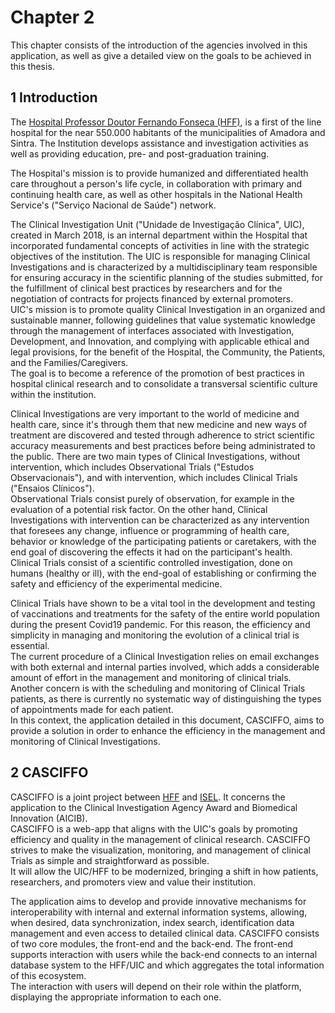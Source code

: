 # Chapter 2 

This chapter consists of the introduction of the agencies involved in this application, as well as give a detailed view on the goals to be achieved in this thesis.

## 1 Introduction

The [Hospital Professor Doutor Fernando Fonseca (HFF)](https://hff.min-saude.pt/), is a first of the line hospital for the near 550.000 habitants of the municipalities of Amadora and Sintra.
The Institution develops assistance and investigation activities as well as providing education, pre- and post-graduation training.

The Hospital's mission is to provide humanized and differentiated health care throughout a person's life cycle, in collaboration with primary and continuing health care, as well as other hospitals in the National Health Service's ("Serviço Nacional de Saúde") network.

The Clinical Investigation Unit ("Unidade de Investigação Clínica", UIC), created in March 2018, is an internal department within the Hospital that incorporated fundamental concepts of activities in line with the strategic objectives of the institution. The UIC is responsible for managing Clinical Investigations and is characterized by a multidisciplinary team responsible for ensuring accuracy in the scientific planning of the studies submitted, for the fulfillment of clinical best practices by researchers and for the negotiation of contracts for projects financed by external promoters.  
UIC's mission is to promote quality Clinical Investigation in an organized and sustainable manner, following guidelines that value systematic knowledge through the management of interfaces associated with Investigation, Development, and Innovation, and complying with applicable ethical and legal provisions, for the benefit of the Hospital, the Community, the Patients, and the Families/Caregivers.  
The goal is to become a reference of the promotion of best practices in hospital clinical research and to consolidate a transversal scientific culture within the institution.  

Clinical Investigations are very important to the world of medicine and health care, since it's through them that new medicine and new ways of treatment are discovered and tested through adherence to strict scientific accuracy measurements and best practices before being administrated to the public. There are two main types of Clinical Investigations, without intervention, which includes Observational Trials ("Estudos Observacionais"), and with intervention, which includes Clinical Trials ("Ensaios Clínicos").  
Observational Trials consist purely of observation, for example in the evaluation of a potential risk factor. On the other hand, Clinical Investigations with intervention can be characterized as any intervention that foresees any change, influence or programming of health care, behavior or knowledge of the participating patients or caretakers, with the end goal of discovering the effects it had on the participant's health.   
Clinical Trials consist of a scientific controlled investigation, done on humans (healthy or ill), with the end-goal of establishing or confirming the safety and efficiency of the experimental medicine.  

Clinical Trials have shown to be a vital tool in the development and testing of vaccinations and treatments for the safety of the entire world population during the present Covid19 pandemic. For this reason, the efficiency and simplicity in managing and monitoring the evolution of a clinical trial is essential.  
The current procedure of a Clinical Investigation relies on email exchanges with both external and internal parties involved, which adds a considerable amount of effort in the management and monitoring of clinical trials. Another concern is with the scheduling and monitoring of Clinical Trials patients, as there is currently no systematic way of distinguishing the types of appointments made for each patient.  
In this context, the application detailed in this document, CASCIFFO, aims to provide a solution in order to enhance the efficiency in the management and monitoring of Clinical Investigations.


## 2 CASCIFFO

CASCIFFO is a joint project between [HFF](https://hff.min-saude.pt/) and [ISEL](https://www.isel.pt/). It concerns the application to the Clinical Investigation Agency Award and Biomedical Innovation (AICIB).  
CASCIFFO is a web-app that aligns with the UIC's goals by promoting efficiency and quality in the management of clinical research.
CASCIFFO strives to make the visualization, monitoring, and management of clinical Trials as simple and straightforward as possible.   
It will allow the UIC/HFF to be modernized, bringing a shift in how patients, researchers, and promoters view and value their institution.  

The application aims to develop and provide innovative mechanisms for interoperability with internal and external information systems, allowing, when desired, data synchronization, index search, identification data management and even access to detailed clinical data. 
CASCIFFO consists of two core modules, the front-end and the back-end. The front-end supports interaction with users while the back-end connects to an internal database system to the HFF/UIC and which aggregates the total information of this ecosystem.  
The interaction with users will depend on their role within the platform, displaying the appropriate information to each one. 
